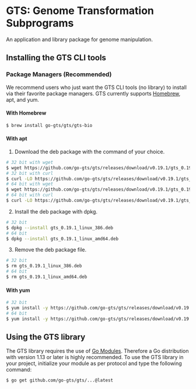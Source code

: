 # GTS: Genome Transformation Subprograms
An application and library package for genome manipulation.

## Installing the GTS CLI tools
### Package Managers (Recommended)
We recommend users who just want the GTS CLI tools (no library) to install via their favorite package managers.
GTS currently supports [Homebrew](https://brew.sh), apt, and yum.

#### With Homebrew
```sh
$ brew install go-gts/gts/gts-bio
```

#### With apt
1. Download the deb package with the command of your choice.
```sh
# 32 bit with wget
$ wget https://github.com/go-gts/gts/releases/download/v0.19.1/gts_0.19.1_linux_386.deb
# 32 bit with curl
$ curl -LO https://github.com/go-gts/gts/releases/download/v0.19.1/gts_0.19.1_linux_386.deb
# 64 bit with wget
$ wget https://github.com/go-gts/gts/releases/download/v0.19.1/gts_0.19.1_linux_amd64.deb
# 64 bit with curl
$ curl -LO https://github.com/go-gts/gts/releases/download/v0.19.1/gts_0.19.1_linux_amd64.deb
```

2. Install the deb package with dpkg.
```sh
# 32 bit
$ dpkg --install gts_0.19.1_linux_386.deb
# 64 bit
$ dpkg --install gts_0.19.1_linux_amd64.deb
```

3. Remove the deb package file.
```sh
# 32 bit
$ rm gts_0.19.1_linux_386.deb
# 64 bit
$ rm gts_0.19.1_linux_amd64.deb
```

#### With yum
```sh
# 32 bit
$ yum install -y https://github.com/go-gts/gts/releases/download/v0.19.1/gts_0.19.1_linux_386.rpm
# 64 bit
$ yum install -y https://github.com/go-gts/gts/releases/download/v0.19.1/gts_0.19.1_linux_amd64.rpm
```

## Using the GTS library
The GTS library requires the use of [Go Modules](https://blog.golang.org/using-go-modules). Therefore a Go distribution with version 1.13 or later is highly recommended. To use the GTS library in your project, initialize your module as per protocol and type the following command:

```sh
$ go get github.com/go-gts/gts/...@latest
```
